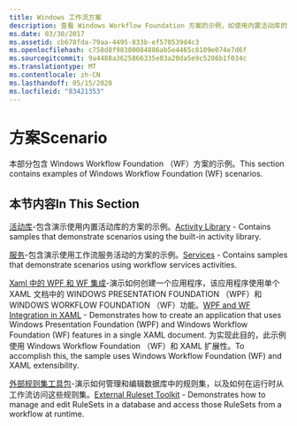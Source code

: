 ```yaml
---
title: Windows 工作流方案
description: 查看 Windows Workflow Foundation 方案的示例，如使用内置活动库的方案和使用工作流服务活动的方案。
ms.date: 03/30/2017
ms.assetid: cb678fda-79aa-4495-833b-ef570539d4c3
ms.openlocfilehash: c758d8f98380084886ab5e4465c8109e074e7d6f
ms.sourcegitcommit: 9a4488a3625866335e83a20da5e9c5286b1f034c
ms.translationtype: MT
ms.contentlocale: zh-CN
ms.lasthandoff: 05/15/2020
ms.locfileid: "83421353"
---
```

# <a name="scenario"></a><span data-ttu-id="b8ed7-103">方案</span><span class="sxs-lookup"><span data-stu-id="b8ed7-103">Scenario</span></span>

<span data-ttu-id="b8ed7-104">本部分包含 Windows Workflow Foundation （WF）方案的示例。</span><span class="sxs-lookup"><span data-stu-id="b8ed7-104">This section contains examples of Windows Workflow Foundation (WF) scenarios.</span></span>  
  
## <a name="in-this-section"></a><span data-ttu-id="b8ed7-105">本节内容</span><span class="sxs-lookup"><span data-stu-id="b8ed7-105">In This Section</span></span>

<span data-ttu-id="b8ed7-106">[活动库](activity-library.md)-包含演示使用内置活动库的方案的示例。</span><span class="sxs-lookup"><span data-stu-id="b8ed7-106">[Activity Library](activity-library.md) - Contains samples that demonstrate scenarios using the built-in activity library.</span></span>  
  
<span data-ttu-id="b8ed7-107">[服务](accessing-operationcontext.md)-包含演示使用工作流服务活动的方案的示例。</span><span class="sxs-lookup"><span data-stu-id="b8ed7-107">[Services](accessing-operationcontext.md) - Contains samples that demonstrate scenarios using workflow services activities.</span></span>  
  
<span data-ttu-id="b8ed7-108">[Xaml 中的 WPF 和 WF 集成](wpf-and-wf-integration-in-xaml.md)-演示如何创建一个应用程序，该应用程序使用单个 XAML 文档中的 WINDOWS PRESENTATION FOUNDATION （WPF）和 WINDOWS WORKFLOW FOUNDATION （WF）功能。</span><span class="sxs-lookup"><span data-stu-id="b8ed7-108">[WPF and WF Integration in XAML](wpf-and-wf-integration-in-xaml.md) - Demonstrates how to create an application that uses Windows Presentation Foundation (WPF) and Windows Workflow Foundation (WF) features in a single XAML document.</span></span> <span data-ttu-id="b8ed7-109">为实现此目的，此示例使用 Windows Workflow Foundation （WF）和 XAML 扩展性。</span><span class="sxs-lookup"><span data-stu-id="b8ed7-109">To accomplish this, the sample uses Windows Workflow Foundation (WF) and XAML extensibility.</span></span>  
  
<span data-ttu-id="b8ed7-110">[外部规则集工具包](external-ruleset-toolkit.md)-演示如何管理和编辑数据库中的规则集，以及如何在运行时从工作流访问这些规则集。</span><span class="sxs-lookup"><span data-stu-id="b8ed7-110">[External Ruleset Toolkit](external-ruleset-toolkit.md) - Demonstrates how to manage and edit RuleSets in a database and access those RuleSets from a workflow at runtime.</span></span>
